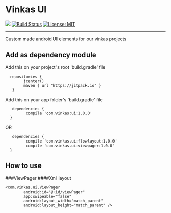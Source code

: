 # Vinkas UI

[![](https://jitpack.io/v/com.vinkas/ui.svg)](https://jitpack.io/#com.vinkas/ui)
[![Build Status](https://travis-ci.org/vinkas-com/ui.svg?branch=master)](https://travis-ci.org/vinkas-com/ui)
[![License: MIT](https://img.shields.io/badge/License-MIT-orange.svg)](https://opensource.org/licenses/MIT)
<hr />
Custom made android UI elements for our vinkas projects

## Add as dependency module
Add this on your project's root 'build.gradle' file
```
  repositories { 
        jcenter()
        maven { url "https://jitpack.io" }
   }
```
Add this on your app folder's 'build.gradle' file
```
   dependencies {
         compile 'com.vinkas:ui:1.0.0'
  }
```
OR
```
   dependencies {
         compile 'com.vinkas.ui:flowlayout:1.0.0'
         compile 'com.vinkas.ui:viewpager:1.0.0'
  }
```
## How to use
###ViewPager
####Xml layout
```
<com.vinkas.ui.ViewPager
        android:id="@+id/viewPager"
        app:swipeable="false"
        android:layout_width="match_parent"
        android:layout_height="match_parent" />
```
